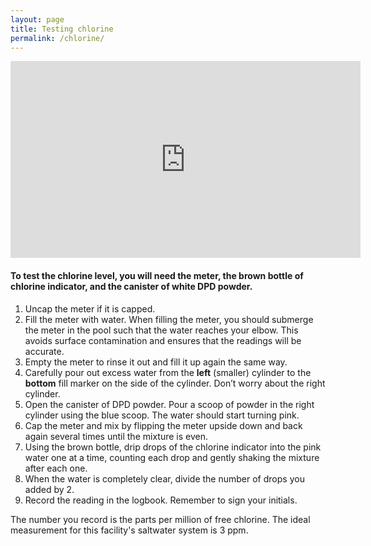 ```yaml
---
layout: page
title: Testing chlorine
permalink: /chlorine/
---
```


<iframe width="560" height="315" src="https://www.youtube.com/embed/bXge5eLfO3U" frameborder="0" allowfullscreen></iframe>

#### To test the chlorine level, you will need the meter, the **brown** bottle of chlorine indicator, and the canister of white **DPD** powder.

1. Uncap the meter if it is capped.
2. Fill the meter with water. When filling the meter, you should
submerge the meter in the pool such that the water reaches your elbow.
This avoids surface contamination and ensures that the readings will be accurate.
3. Empty the meter to rinse it out and fill it up again the same way.
4. Carefully pour out excess water from the **left** (smaller) cylinder to the
**bottom** fill marker on the side of the cylinder. Don’t worry about the right cylinder.
5. Open the canister of DPD powder. Pour a scoop of powder in the right cylinder
using the blue scoop. The water should start turning pink.
6. Cap the meter and mix by flipping the meter upside down and back
again several times until the mixture is even.
7. Using the brown bottle, drip drops of the chlorine indicator into the
pink water one at a time, counting each drop and gently shaking the mixture after each one.
8. When the water is completely clear, divide the number of drops you added by 2.
9. Record the reading in the logbook. Remember to sign your initials.

The number you record is the parts per million of free chlorine. The ideal measurement for 
this facility's saltwater system is 3 ppm.